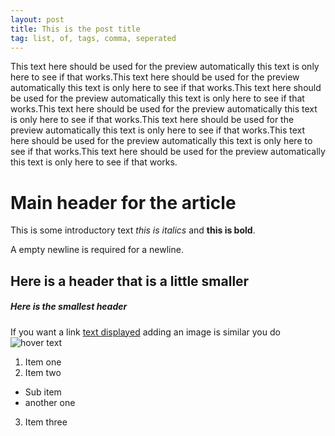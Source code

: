 ```yaml
---
layout: post
title: This is the post title
tag: list, of, tags, comma, seperated
---
```


This text here should be used for the preview automatically this text is only here to see if that works.This text here should be used for the preview automatically this text is only here to see if that works.This text here should be used for the preview automatically this text is only here to see if that works.This text here should be used for the preview automatically this text is only here to see if that works.This text here should be used for the preview automatically this text is only here to see if that works.This text here should be used for the preview automatically this text is only here to see if that works.This text here should be used for the preview automatically this text is only here to see if that works.

# Main header for the article

This is some introductory text *this is italics* and **this is bold**.

A empty newline is required for a newline.

## Here is a header that is a little smaller

##### Here is the smallest header

If you want a link [text displayed](http://google.com) adding an image is similar you do ![hover text](http://www.polyvore.com/cgi/img-thing?.out=jpg&size=l&tid=66596892)

1. Item one
2. Item two
  * Sub item
  * another one
3. Item three
